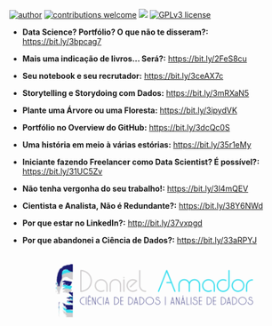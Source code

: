 [![author](https://img.shields.io/badge/author-daniel-cyan.svg)](https://www.linkedin.com/in/daniel-sousa-amador) [![contributions welcome](https://img.shields.io/badge/contributions-welcome-darkblue.svg?style=flat)](https://github.com/amadords) [![](https://img.shields.io/badge/python-3.6+-cyan.svg)](https://www.python.org/downloads/release/python-365/) [![GPLv3 license](https://img.shields.io/badge/License-GPLv3-white.svg)](http://perso.crans.org/besson/LICENSE.html)

</p>

* **Data Science? Portfólio? O que não te disseram?:** https://bit.ly/3bpcag7

* **Mais uma indicação de livros... Será?:** https://bit.ly/2FeS8cu

* **Seu notebook e seu recrutador:** https://bit.ly/3ceAX7c

* **Storytelling e Storydoing com Dados:** https://bit.ly/3mRXaN5

* **Plante uma Árvore ou uma Floresta:** https://bit.ly/3ipydVK

* **Portfólio no Overview do GitHub:** https://bit.ly/3dcQc0S

* **Uma história em meio à várias estórias:** https://bit.ly/35r1eMy

* **Iniciante fazendo Freelancer como Data Scientist? É possível?:** https://bit.ly/31UC5Zv

* **Não tenha vergonha do seu trabalho!:** https://bit.ly/3l4mQEV

* **Cientista e Analista, Não é Redundante?:** https://bit.ly/38Y6NWd

* **Por que estar no LinkedIn?:** http://bit.ly/37vxpgd

* **Por que abandonei a Ciência de Dados?:** https://bit.ly/33aRPYJ





<p align="center">
  <img src="https://github.com/amadords/Portfolio/blob/master/github.png" >
